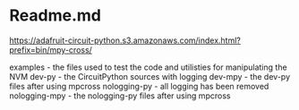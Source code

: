 # Readme.md



https://adafruit-circuit-python.s3.amazonaws.com/index.html?prefix=bin/mpy-cross/

examples - the files used to test the code and utilisties for manipulating the NVM
dev-py  - the CircuitPython sources with logging
dev-mpy - the dev-py files after using mpcross
nologging-py - all logging has been removed
nologging-mpy -  the nologging-py files after using mpcross
